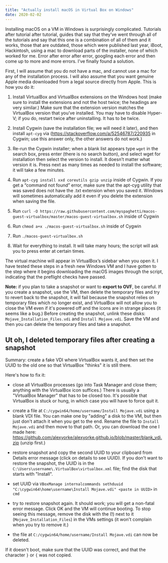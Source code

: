 ```yaml
---
title: "Actually install macOS in Virtual Box on Windows"
date: 2020-02-02
---
```


Installing macOS on a VM in Windows is surprisingly complicated. Tutorials after tutorial after tutorial, guides that say that they’ve went through all of the tutorials and say that this one is a combination of all of them and it works, those that are outdated, those which were published last year, iBoot, Hackintosh, using a mac to download parts of the installer, none of which worked for me. Error after error after error, googling each error and then come up to more and more errors. I’ve finally found a solution.

First, I will assume that you do not have a mac, and cannot use a mac for any of the installation process. I will also assume that you want genuine Apple media downloaded from a legal source directly from Apple. This is how you do it:

1. Install VirtualBox and VirtualBox extensions on the Windows host (make sure to install the extensions and not the host twice; the headings are very similar.) Make sure that the extension version matches the VirtualBox version that you’ve installed. You may have to disable Hyper-V; if you do, restart twice after uninstalling. It has to be twice.

2. Install Cygwin (save the installation file; we will need it later), and then install `apt-cyg` via (https://stackoverflow.com/a/52546787/220935 in Cygwin; use this answer only, the other answers do not work.)

3. Re-run the Cygwin installer; when a blank list appears type `wget` in the search box, press enter (there is no search button), and select wget for installation then select the version to install. It doesn’t matter what version it is. Press next as many times as needed to install the software; it will take a few minutes.

4. Run `apt-cyg install xxd coreutils gzip unzip` inside of Cygwin. If you get a “command not found” error, make sure that the apt-cyg utility that was saved does not have the .txt extension when you saved it. Windows will sometimes automatically add it even if you delete the extension when saving the file.

5. Run `curl -O https://raw.githubusercontent.com/myspaghetti/macos-guest-virtualbox/master/macos-guest-virtualbox.sh` inside of Cygwin

6. Run `chmod a+x ./macos-guest-virtualbox.sh` inside of Cygwin
7. Run `./macos-guest-virtualbox.sh`
8. Wait for everything to install. It will take many hours; the script will ask you to press enter at certain times.

The virtual machine will appear in VirtualBox’s sidebar when you open it. I have tested these steps in a fresh new Windows VM and I have gotten to the step where it begins downloading the macOS images through the script, indicating that the preflight checks have passed.

**Note:** if you plan to take a snapshot or want to **export to OVF**, be careful. If you create a snapshot, use the VM, then delete the temporary files and try to revert back to the snapshot, it will fail because the snapshot relies on temporary files which no longer exist, and VirtualBox will not allow you to close the VM even if it's powered off and the icons are in strange places (it seems like a bug.) Before creating the snapshot, unlink these disks: `Mojave_Installation_Files.vdi` and `Install Mojave.vdi`. Save the VM and then you can delete the temporary files and take a snapshot.

## Ut oh, I deleted temporary files after creating a snapshot

Summary: create a fake VDI where VirtualBox wants it, and then set the UUID to the old one so that VirtualBox "thinks" it is still there.

Here's how to fix it:

- close all VirtualBox processes (go into Task Manager and close them; anything with the VirtualBox icon suffices.) There is usually a "VirtualBox Manager" that has to be closed too. It's possible that VirtualBox is stuck or hung, in which case you will have to force quit it.

- create a file at `C:/cygwin64/home/username/Install Mojave.vdi` using a blank VDI file. You can make one by "adding" a disk to the VM, but then just don't attach it when you get to the end. Rename the file to `Install Mojave.vdi` and then move to that path. Or, you can download the one I made here: https://github.com/alexyorke/alexyorke.github.io/blob/master/blank_vdi.zip (unzip first.)

- restore snapshot and copy the second UUID to your clipboard from Details error message (click on details to see UUID). If you don't want to restore the snapshot, the UUID is in the `C:\Users\username\.VirtualBox\virtualbox.xml` file; find the disk that starts with "Install".

- set UUID via `VBoxManage internalcommands sethduuid "C:\cygwin64\home\username\Install Mojave.vdi" <paste in UUID>` in `cmd`

- try to restore snapshot again. It should work; you will get a non-fatal error message. Click OK and the VM will continue booting. To stop seeing this message, remove the disk with the (!) next to it (`Mojave_Installation_Files`) in the VMs settings (it won't complain when you try to remove it.)

- the file at `C:/cygwin64/home/username/Install Mojave.vdi` can now be deleted.

If it doesn't boot, make sure that the UUID was correct, and that the character `}` or `{` was not copied.
